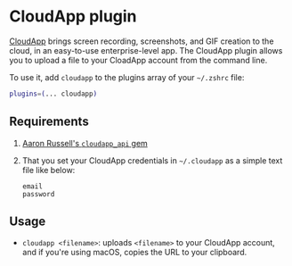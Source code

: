 # CloudApp plugin

[CloudApp](https://www.getcloudapp.com) brings screen recording, screenshots, and GIF creation to the cloud, in an easy-to-use enterprise-level app. The CloudApp plugin allows you to upload a file to your CloadApp account from the command line.

To use it, add `cloudapp` to the plugins array of your `~/.zshrc` file:

```zsh
plugins=(... cloudapp)
```

## Requirements

1. [Aaron Russell's `cloudapp_api` gem](https://github.com/aaronrussell/cloudapp_api#installation)

2. That you set your CloudApp credentials in `~/.cloudapp` as a simple text file like below:
   ```
   email
   password
   ```

## Usage

- `cloudapp <filename>`: uploads `<filename>` to your CloudApp account, and if you're using
  macOS, copies the URL to your clipboard.
